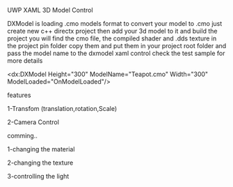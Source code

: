 
UWP XAML 3D Model Control

DXModel is loading .cmo models format to convert your model to .cmo just create new c++ directx project then add your 3d model to it and build the project you will find the cmo file, the compiled shader and .dds texture in the project pin folder copy them and put them in your project root folder and pass the model name to the dxmodel xaml control check the test sample for more details

 <dx:DXModel Height="300"
             ModelName="Teapot.cmo"
             Width="300"
             ModelLoaded="OnModelLoaded"/>

features

1-Transfom (translation,rotation,Scale)

2-Camera Control

comming.. 

1-changing the material

2-changing the texture

3-controlling the light 
